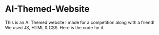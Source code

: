 # AI-Themed-Website
This is an AI Themed website I made for a competition along with a friend! We used JS, HTML &amp; CSS. Here is the code for it.
